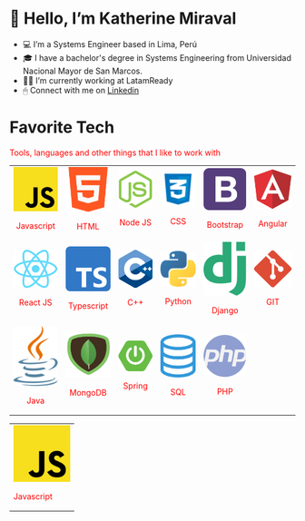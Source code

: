 # 👋 Hello, I’m Katherine Miraval
- 💻 I’m a Systems Engineer based in Lima, Perú
- 🎓 I have a bachelor's degree in Systems Engineering from Universidad Nacional Mayor de San Marcos.
- 👩‍💻 I’m currently working at LatamReady
- 🖱 Connect with me on [Linkedin](https://www.linkedin.com/in/katherine-mayt%C3%A9-miraval-cabrera-6aa8a2140/)

# Favorite Tech
Tools, languages and other things that I like to work with

||||||| 
|:---:|:---:|:---:|:---:|:---:|:---:|
|<img src="/logos/javascript.png" alt="javascript" width="100"/><p>Javascript</p> | <img src="/logos/html.png" alt="html" width="100"/><p>HTML</p>  | <img src="/logos/icon_nodejs.png" alt="nodejs" width="100"/><p>Node JS</p> | <img src="/logos/css.png" alt="css" width="100"/><p>CSS</p> | <img src="/logos/bootstrap-logo-vector.svg" alt="bootstrap" width="100"/><p>Bootstrap</p> | <img src="/logos/angular.png" alt="angular" width="100"/><p>Angular</p> | 
| <img src="/logos/reactjs.png" alt="reactjs" width="100"/><p>React JS</p> | <img src="/logos/typescript.png" alt="typescript" width="100"/><p>Typescript</p> |  <img src="/logos/c++.png" alt="C++" width="100"/><p>C++</p> | <img src="/logos/python.png" alt="python" width="100"/><p>Python</p> | <img src="/logos/django.png" alt="django" width="100"/><p>Django</p> | <img src="/logos/git.png" alt="git" width="100"/><p>GIT</p> |
| <img src="/logos/java.png" alt="java" width="100"/><p>Java</p> |  <img src="/logos/mongodb.png" alt="mongodb" width="100"/><p>MongoDB</p> | <img src="/logos/spring.png" alt="spring" width="100"/><p>Spring</p> | <img src="/logos/sql.png" alt="sql" width="100"/><p>SQL</p>  | <img src="/logos/php.png" alt="php" width="100"/><p>PHP</p>  |

<html lang="en">
  <head>
    <link rel="stylesheet" type="text/css" href="style.css">
    <style>
      p {
          color:red;
      }
     </style>
  </head>
 <body>
  <table>
   <tbody>
     <tr> 
       <td><img src="/logos/javascript.png" alt="javascript" width="100"/><p>Javascript</p></td>
     </tr>
    </tbody>
  </table>
 </body>
</html>
<!---
kattymmc/kattymmc is a ✨ special ✨ repository because its `README.md` (this file) appears on your GitHub profile.
You can click the Preview link to take a look at your changes.
--->
